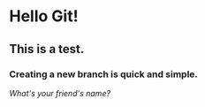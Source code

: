 # Hello Git!
## This is a test.
### Creating a new branch is quick and simple.
*What's your friend's name?*
